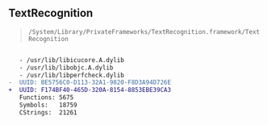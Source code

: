 ## TextRecognition

> `/System/Library/PrivateFrameworks/TextRecognition.framework/TextRecognition`

```diff

   - /usr/lib/libicucore.A.dylib
   - /usr/lib/libobjc.A.dylib
   - /usr/lib/libperfcheck.dylib
-  UUID: BE5756C0-D113-32A1-9820-F8D3A94D726E
+  UUID: F174BF40-465D-320A-8154-8853EBE39CA3
   Functions: 5675
   Symbols:   18759
   CStrings:  21261

```
